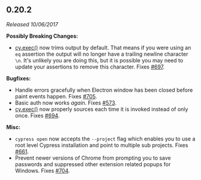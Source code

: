 ## 0.20.2

_Released 10/06/2017_

**Possibly Breaking Changes:**

- [cy.exec()](/api/commands/exec) now trims output by default. That means if you were using an `eq` assertion the output will no longer have a trailing newline character `\n`. It's unlikely you are doing this, but it is possible you may need to update your assertions to remove this character. Fixes [#697](https://github.com/cypress-io/cypress/issues/697).

**Bugfixes:**

- Handle errors gracefully when Electron window has been closed before paint events happen. Fixes [#705](https://github.com/cypress-io/cypress/issues/705).
- Basic auth now works _again_. Fixes [#573](https://github.com/cypress-io/cypress/issues/573).
- [cy.exec()](/api/commands/exec) now properly sources each time it is invoked instead of only once. Fixes [#694](https://github.com/cypress-io/cypress/issues/694).

**Misc:**

- `cypress open` now accepts the `--project` flag which enables you to use a root level Cypress installation and point to multiple sub projects. Fixes [#661](https://github.com/cypress-io/cypress/issues/661).
- Prevent newer versions of Chrome from prompting you to save passwords and suppressed other extension related popups for Windows. Fixes [#704](https://github.com/cypress-io/cypress/issues/704).
